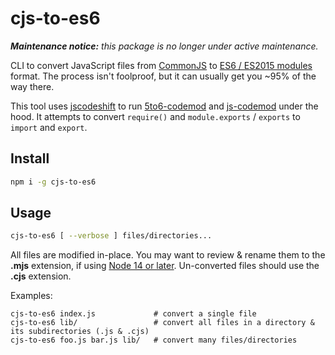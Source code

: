 # cjs-to-es6

_**Maintenance notice:** this package is no longer under active maintenance._

CLI to convert JavaScript files from [CommonJS](http://www.commonjs.org/) to [ES6 / ES2015 modules](https://developer.mozilla.org/en-US/docs/Web/JavaScript/Guide/Modules) format. The process isn't foolproof, but it can usually get you ~95% of the way there.

This tool uses [jscodeshift](https://github.com/facebook/jscodeshift) to run [5to6-codemod](https://github.com/5to6/5to6-codemod) and [js-codemod](https://github.com/cpojer/js-codemod/) under the hood. It attempts to convert `require()` and `module.exports` / `exports` to `import` and `export`.

## Install

```bash
npm i -g cjs-to-es6
```

## Usage

```bash
cjs-to-es6 [ --verbose ] files/directories...
```

All files are modified in-place. You may want to review & rename them to the **.mjs** extension, if using [Node 14 or later](https://nodejs.org/docs/latest-v14.x/api/esm.html). Un-converted files should use the **.cjs** extension.

Examples:

```code
cjs-to-es6 index.js             # convert a single file
cjs-to-es6 lib/                 # convert all files in a directory & its subdirectories (.js & .cjs)
cjs-to-es6 foo.js bar.js lib/   # convert many files/directories
```
